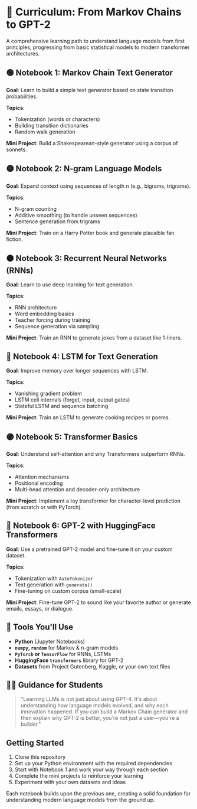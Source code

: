 # 🧭 Curriculum: From Markov Chains to GPT-2

A comprehensive learning path to understand language models from first principles, progressing from basic statistical models to modern transformer architectures.

## 🟢 Notebook 1: Markov Chain Text Generator

**Goal**: Learn to build a simple text generator based on state transition probabilities.

**Topics**:
* Tokenization (words or characters)
* Building transition dictionaries
* Random walk generation

**Mini Project**: Build a Shakespearean-style generator using a corpus of sonnets.

## 🟡 Notebook 2: N-gram Language Models

**Goal**: Expand context using sequences of length *n* (e.g., bigrams, trigrams).

**Topics**:
* N-gram counting
* Additive smoothing (to handle unseen sequences)
* Sentence generation from trigrams

**Mini Project**: Train on a Harry Potter book and generate plausible fan fiction.

## 🟠 Notebook 3: Recurrent Neural Networks (RNNs)

**Goal**: Learn to use deep learning for text generation.

**Topics**:
* RNN architecture
* Word embedding basics
* Teacher forcing during training
* Sequence generation via sampling

**Mini Project**: Train an RNN to generate jokes from a dataset like 1-liners.

## 🔵 Notebook 4: LSTM for Text Generation

**Goal**: Improve memory over longer sequences with LSTM.

**Topics**:
* Vanishing gradient problem
* LSTM cell internals (forget, input, output gates)
* Stateful LSTM and sequence batching

**Mini Project**: Train an LSTM to generate cooking recipes or poems.

## 🟣 Notebook 5: Transformer Basics

**Goal**: Understand self-attention and why Transformers outperform RNNs.

**Topics**:
* Attention mechanisms
* Positional encoding
* Multi-head attention and decoder-only architecture

**Mini Project**: Implement a toy transformer for character-level prediction (from scratch or with PyTorch).

## 🔴 Notebook 6: GPT-2 with HuggingFace Transformers

**Goal**: Use a pretrained GPT-2 model and fine-tune it on your custom dataset.

**Topics**:
* Tokenization with `AutoTokenizer`
* Text generation with `generate()`
* Fine-tuning on custom corpus (small-scale)

**Mini Project**: Fine-tune GPT-2 to sound like your favorite author or generate emails, essays, or dialogue.

## 🧰 Tools You'll Use

* **Python** (Jupyter Notebooks)
* **`numpy`, `random`** for Markov & n-gram models
* **`PyTorch` or `TensorFlow`** for RNNs, LSTMs
* **HuggingFace `transformers`** library for GPT-2
* **Datasets** from Project Gutenberg, Kaggle, or your own text files

## 🧑‍🏫 Guidance for Students

> "Learning LLMs is not just about using GPT-4. It's about understanding how language models evolved, and why each innovation happened. If you can build a Markov Chain generator and then explain why GPT-2 is better, you're not just a user—you're a builder."

## Getting Started

1. Clone this repository
2. Set up your Python environment with the required dependencies
3. Start with Notebook 1 and work your way through each section
4. Complete the mini projects to reinforce your learning
5. Experiment with your own datasets and ideas

Each notebook builds upon the previous one, creating a solid foundation for understanding modern language models from the ground up.
